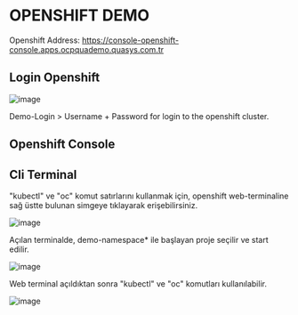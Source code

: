 # OPENSHIFT DEMO

Openshift Address: https://console-openshift-console.apps.ocpquademo.quasys.com.tr

## Login Openshift

![image](https://github.com/user-attachments/assets/25f4e6fe-798b-4d7c-b6fa-9e8980ca7cd6)

Demo-Login > Username + Password for login to the openshift cluster.

## Openshift Console



## Cli Terminal

"kubectl" ve "oc" komut satırlarını kullanmak için, openshift web-terminaline sağ üstte bulunan simgeye tıklayarak erişebilirsiniz.

![image](https://github.com/user-attachments/assets/4f371167-52a1-4862-bf5b-94ca1969a29e)

Açılan terminalde, demo-namespace* ile başlayan proje seçilir ve start edilir.

![image](https://github.com/user-attachments/assets/ab6c73ee-67e7-47dc-8ed0-17e260848c57)

Web terminal açıldıktan sonra "kubectl" ve "oc" komutları kullanılabilir.

![image](https://github.com/user-attachments/assets/e4fbaefa-d574-453d-9253-6200392d820f)
